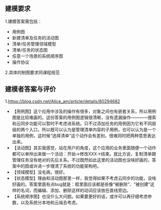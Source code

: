 ## 建模要求
1.建模答案需包括：
  - 用例图
  - 新建清单及任务的活动图
  - 清单/任务管理领域模型
  - 清单/任务的状态图
  - 任意一个场景的系统顺序图
  - 操作协议
  
2.具体的制图要求同课程规范

## 建模者答案与评价
1.https://blog.csdn.net/Alice_am/article/details/80294682
  - 【用例图】这个应用中涉及的操作有很多，对象之间也有嵌套关系，所以用例图是比较难画的。这份答案的用例图逻辑很清晰，没有遗漏操作————搜索和云同步功能可以暂时不考虑进系统。只不过添加任务的用例因为它有不同层级的两个入口，所以既可以认为是管理清单内容的子用例，也可以认为是一个单独的用例，这时候“选择清单”这个动作会有差别，很难同时把两种意思表达出来。
  - 【活动图】其实我感觉，站在用户的角度，这个应用的业务里面随便一个动作都可以单拎出来做一个活动：开始->修改XXX->结束。就比方说，复制清单跟管理任务没有绝对的先后关系。不过既然如此这里的活动图也没啥好画的，答案中的图或许进一步理清了系统的功能架构吧。
  - 【领域模型】没毛病，很好。
  - 【状态模型】理由和活动图那里一样，我觉得如果不考虑云同步的功能，没啥好画的。答案里面有点bug就是：框里面应该都是些像“被删除”、“被创建”这样的名词，而编辑、添加、删除这样的动词应该放在直线旁边。
  - 【系统顺序图】也没什么大问题。如果要更好的话，或许可以再仔细考虑参数，以及系统分本地和云端去考虑。
